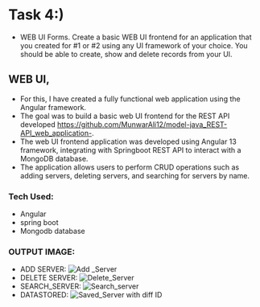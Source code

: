 # Task 4:)
- WEB UI Forms. Create a basic WEB UI frontend for an application that you created for #1 or #2 using any UI framework of your choice. You should be able to create, show and delete records from your UI.
## WEB UI,
- For this, I have created a fully functional web application using the Angular framework.
- The goal was to build a basic web UI frontend for the REST API developed https://github.com/MunwarAli12/model-java_REST-API_web_application-. 
- The web UI frontend application was developed using Angular 13 framework, integrating with Springboot REST API to interact with a MongoDB database.
- The application allows users to perform CRUD operations such as adding servers, deleting servers, and searching for servers by name.
### Tech Used:
- Angular
- spring boot
- Mongodb database
  
### OUTPUT IMAGE:
- ADD SERVER: ![Add _Server](https://user-images.githubusercontent.com/126280146/228459705-4564a6d0-022a-49f3-aad3-6244855518d3.png)
- DELETE SERVER: ![Delete_Server](https://user-images.githubusercontent.com/126280146/228459748-63a07dff-8e40-497d-9051-4e085fb22c07.png)
- SEARCH_SERVER: ![Search_server](https://user-images.githubusercontent.com/126280146/228459797-e25c0000-a387-4713-8219-c10e26df5c63.png)
- DATASTORED: ![Saved_Server with diff ID](https://user-images.githubusercontent.com/126280146/228459888-bff32e02-68cf-4fb4-a961-53d99cbfe6a5.png)
